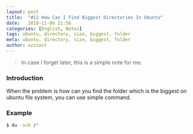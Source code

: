 ```yaml
---
layout: post
title:  "#12 How Can I Find Biggest Directories In Ubuntu"
date:   2018-11-06 21:56
categories: [English, Notes]
tags: ubuntu, directory, size, biggest, folder
meta: ubuntu, directory, size, biggest, folder
author: ozziest
---
```


> In case I forget later, this is a simple note for me.

### Introduction

When the problem is how can you find the folder which is the biggest on ubuntu file system, you can use simple command.

### Example

```bash
$ du -sch /*
```